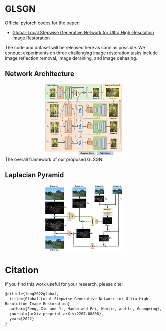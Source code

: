 # GLSGN
Official pytorch codes for the paper:
- [Global-Local Stepwise Generative Network for Ultra High-Resolution Image Restoration](https://arxiv.org/pdf/2207.08808.pdf)

The code and dataset will be released here as soon as possible.
We conduct experiments on three challenging image restoration tasks include image reflection removal, image deraining, and image dehazing.
## Network Architecture
<div  align="center"> <img src="Figures/framework.png" alt="Cover" width="50%" align=center/> </div>
The overall framework of our proposed GLSGN.

## Laplacian Pyramid
<div  align="center"> <img src="Figures/LP.png" alt="Cover" width="50%" align=center/> </div>

# Citation

If you find this work useful for your research, please cite:

```
@article{feng2022global,
  title={Global-Local Stepwise Generative Network for Ultra High-Resolution Image Restoration},
  author={Feng, Xin and Ji, Haobo and Pei, Wenjie, and Lu, Guangming},
  journal={arXiv preprint arXiv:2207.08808},
  year={2022}
}
```
